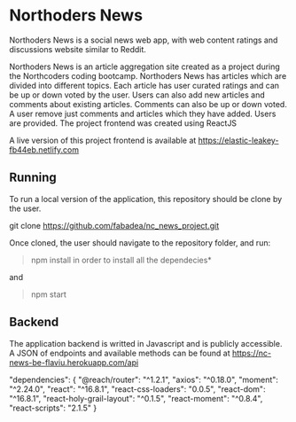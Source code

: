 # Northoders News

Northoders News is a social news web app, with web content ratings and discussions website similar to Reddit.

Northoders News is an article aggregation site created as a project during the Northcoders coding bootcamp. Northoders News has articles which are divided into different topics. Each article has user curated ratings and can be up or down voted by the user. Users can also add new articles and comments about existing articles. Comments can also be up or down voted. A user remove just comments and articles which they have added. Users are provided. The project frontend was created using ReactJS

A live version of this project frontend is available at 
https://elastic-leakey-fb44eb.netlify.com


## Running

To run a local version of the application, this repository should be clone by the user. 

git clone https://github.com/fabadea/nc_news_project.git

Once cloned, the user should navigate to the repository folder, and run:
>npm install in order to install all the dependecies*

and

>npm start


## Backend

The application backend is writted in Javascript and is publicly accessible. A JSON of endpoints and available methods can be found at 
https://nc-news-be-flaviu.herokuapp.com/api


  "dependencies": {
    "@reach/router": "^1.2.1",
    "axios": "^0.18.0",
    "moment": "^2.24.0",
    "react": "^16.8.1",
    "react-css-loaders": "0.0.5",
    "react-dom": "^16.8.1",
    "react-holy-grail-layout": "^0.1.5",
    "react-moment": "^0.8.4",
    "react-scripts": "2.1.5"
  }
